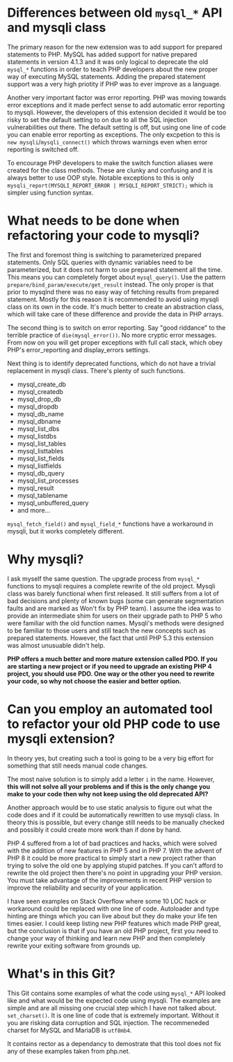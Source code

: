 # Differences between old `mysql_*` API and mysqli class 
The primary reason for the new extension was to add support for prepared statements to PHP. MySQL has added support for native prepared statements in version 4.1.3 and it was only logical to deprecate the old `mysql_*` functions in order to teach PHP developers about the new proper way of executing MySQL statements. Adding the prepared statement support was a very high priotity if PHP was to ever improve as a language. 

Another very important factor was error reporting. PHP was moving towards error exceptions and it made perfect sense to add automatic error reporting to mysqli. However, the developers of this extension decided it would be too risky to set the default setting to on due to all the SQL injection vulnerabilities out there. The default setting is off, but using one line of code you can enable error reporting as exceptions. The only excpetion to this is `new mysqli`/`mysqli_connect()` which throws warnings even when error reporting is switched off. 

To encourage PHP developers to make the switch function aliases were created for the class methods. These are clunky and confusing and it is always better to use OOP style. Notable exceptions to this is only `mysqli_report(MYSQLI_REPORT_ERROR | MYSQLI_REPORT_STRICT);` which is simpler using function syntax. 

# What needs to be done when refactoring your code to mysqli?
The first and foremost thing is switching to parameterized prepared statements. Only SQL queries with dynamic variables need to be parameterized, but it does not harm to use prepared statement all the time. This means you can completely forget about `mysql_query()`. Use the pattern `prepare/bind_param/execute/get_result` instead. The only proper is that prior to mysqlnd there was no easy way of fetching results from prepared statement. Mostly for this reason it is recommended to avoid using mysqli class on its own in the code. It's much better to create an abstraction class, which will take care of these difference and provide the data in PHP arrays. 

The second thing is to switch on error reporting. Say "good riddance" to the terrible practice of `die(mysql_error())`. No more cryptic error messages. From now on you will get proper exceptions with full call stack, which obey PHP's error_reporting and display_errors settings. 

Next thing is to identify deprecated functions, which do not have a trivial replacement in mysqli class. There's plenty of such functions. 

- mysql_create_db
- mysql_createdb
- mysql_drop_db
- mysql_dropdb
- mysql_db_name 
- mysql_dbname
- mysql_list_dbs 
- mysql_listdbs
- mysql_list_tables 
- mysql_listtables
- mysql_list_fields 
- mysql_listfields
- mysql_db_query 
- mysql_list_processes 
- mysql_result 
- mysql_tablename 
- mysql_unbuffered_query 
- and more...

`mysql_fetch_field()` and `mysql_field_*` functions have a workaround in mysqli, but it works completely different. 

# Why mysqli?
I ask myself the same question. The upgrade process from `mysql_*` functions to mysqli requires a complete rewrite of the old project. Mysqli class was barely functional when first released. It still suffers from a lot of bad decisions and plenty of known bugs (some can generate segmentation faults and are marked as Won't fix by PHP team). I assume the idea was to provide an intermediate shim for users on their upgrade path to PHP 5 who were familiar with the old function names. Mysqli's methods were designed to be familiar to those users and still teach the new concepts such as prepared statements. However, the fact that until PHP 5.3 this extension was almost unusuable didn't help. 

**PHP offers a much better and more mature extension called PDO. If you are starting a new project or if you need to upgrade an existing PHP 4 project, you should use PDO. One way or the other you need to rewrite your code, so why not choose the easier and better option.**

# Can you employ an automated tool to refactor your old PHP code to use mysqli extension? 
In theory yes, but creating such a tool is going to be a very big effort for something that still needs manual code changes. 

The most naive solution is to simply add a letter `i` in the name. However, **this will not solve all your problems and if this is the only change you make to your code then why not keep using the old deprecated API?** 

Another approach would be to use static analysis to figure out what the code does and if it could be automatically rewritten to use mysqli class. In theory this is possible, but every change still needs to be manually checked and possibly it could create more work than if done by hand. 

PHP 4 suffered from a lot of bad practices and hacks, which were solved with the addition of new features in PHP 5 and in PHP 7. With the advent of PHP 8 it could be more practical to simply start a new project rather than trying to solve the old one by applying stupid patches. If you can't afford to rewrite the old project then there's no point in upgrading your PHP version. You must take advantage of the improvements in recent PHP version to improve the reliability and security of your application. 

I have seen examples on Stack Overflow where some 10 LOC hack or workaround could be replaced with one line of code. Autoloader and type hinting are things which you can live about but they do make your life ten times easier. I could keep listing new PHP features which made PHP great, but the conclusion is that if you have an old PHP project, first you need to change your way of thinking and learn new PHP and then completely rewrite your exiting software from grounds up. 

# What's in this Git?
This Git contains some examples of what the code using `mysql_*` API looked like and what would be the expected code using mysqli. The examples are simple and are all missing one crucial step which I have not talked about. `set_charset()`. It is one line of code that is extremely important. Without it you are risking data corruption and SQL injection. The recommeneded charset for MySQL and MariaDB is `utf8mb4`. 

It contains rector as a dependancy to demostrate that this tool does not fix any of these examples taken from php.net.
